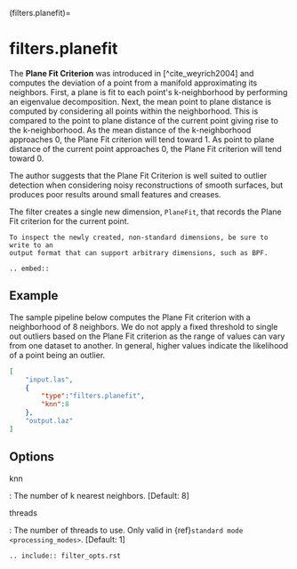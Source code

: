(filters.planefit)=

# filters.planefit

The **Plane Fit Criterion** was introduced in [^cite_weyrich2004] and computes the
deviation of a point from a manifold approximating its neighbors.  First, a
plane is fit to each point's k-neighborhood by performing an eigenvalue
decomposition. Next, the mean point to plane distance is computed by
considering all points within the neighborhood. This is compared to the point
to plane distance of the current point giving rise to the k-neighborhood. As
the mean distance of the k-neighborhood approaches 0, the Plane Fit criterion
will tend toward 1. As point to plane distance of the current point approaches
0, the Plane Fit criterion will tend toward 0.

The author suggests that the Plane Fit Criterion is well suited to outlier
detection when considering noisy reconstructions of smooth surfaces, but
produces poor results around small features and creases.

The filter creates a single new dimension, `PlaneFit`, that records the
Plane Fit criterion for the current point.

```{note}
To inspect the newly created, non-standard dimensions, be sure to write to an
output format that can support arbitrary dimensions, such as BPF.
```

```{eval-rst}
.. embed::
```

## Example

The sample pipeline below computes the Plane Fit criterion with a neighborhood
of 8 neighbors. We do not apply a fixed threshold to single out outliers based
on the Plane Fit criterion as the range of values can vary from one dataset to
another. In general, higher values indicate the likelihood of a point being an
outlier.

```json
[
    "input.las",
    {
        "type":"filters.planefit",
        "knn":8
    },
    "output.laz"
]
```

## Options

knn

: The number of k nearest neighbors. \[Default: 8\]

threads

: The number of threads to use. Only valid in {ref}`standard mode <processing_modes>`. \[Default: 1\]

```{eval-rst}
.. include:: filter_opts.rst
```
